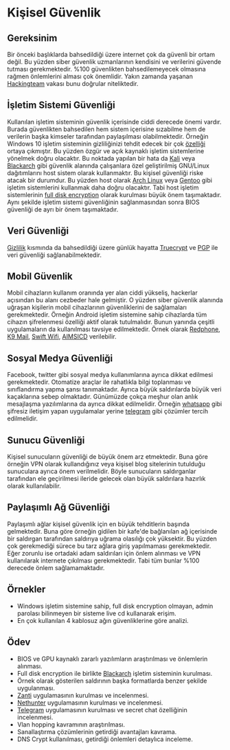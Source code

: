 # Kişisel Güvenlik

## Gereksinim

Bir önceki başlıklarda bahsedildiği üzere internet çok da güvenli bir ortam değil. Bu yüzden siber güvenlik uzmanlarının kendisini ve verilerini güvende tutması gerekmektedir. %100 güvenlikten bahsedilemeyecek olmasına rağmen önlemlerini alması çok önemlidir. Yakın zamanda yaşanan [Hackingteam][1] vakası bunu doğrular niteliktedir.

## İşletim Sistemi Güvenliği

Kullanılan işletim sisteminin güvenlik içerisinde ciddi derecede önemi vardır. Burada güvenlikten bahsedilen hem sistem içerisine sızabilme hem de verilerin başka kimseler tarafından paylaşılması olabilmektedir. Örneğin Windows 10 işletim sisteminin gizliliğinizi tehdit edecek bir çok [özelliği][2] ortaya çıkmıştır. Bu yüzden özgür ve açık kaynaklı işletim sistemlerine yönelmek doğru olacaktır. Bu noktada yapılan bir hata da [Kali][3] veya [Blackarch][4] gibi güvenlik alanında çalışanlara özel geliştirilmiş GNU/Linux dağıtımlarını host sistem olarak kullanmaktır. Bu kişisel güvenliği riske atacak bir durumdur. Bu yüzden host olarak [Arch Linux][5] veya [Gentoo][6] gibi işletim sistemlerini kullanmak daha doğru olacaktır. Tabi host işletim sistemlerinin [full disk encryption][7] olarak kurulması büyük önem taşımaktadır. Aynı şekilde işletim sistemi güvenliğinin sağlanmasından sonra BIOS güvenliği de ayrı bir önem taşımaktadır.

## Veri Güvenliği

[Gizlilik][18] kısmında da bahsedildiği üzere günlük hayatta [Truecrypt][8] ve [PGP][9] ile veri güvenliği sağlanabilmektedir.

## Mobil Güvenlik

Mobil cihazların kullanım oranında yer alan ciddi yükseliş, hackerlar açısından bu alanı cezbeder hale gelmiştir. O yüzden siber güvenlik alanında uğraşan kişilerin mobil cihazlarının güvenliklerini de sağlamaları gerekmektedir. Örneğin Android işletim sistemine sahip cihazlarda tüm cihazın şifrelenmesi özelliği aktif olarak tutulmalıdır. Bunun yanında çeşitli uygulamaların da kullanılması tavsiye edilmektedir. Örnek olarak [Redphone][10], [K9 Mail][11], [Swift Wifi][12], [AIMSICD][13] verilebilir.

## Sosyal Medya Güvenliği

Facebook, twitter gibi sosyal medya kullanımlarına ayrıca dikkat edilmesi gerekmektedir. Otomatize araçlar ile rahatlıkla bilgi toplanması ve sınıflandırma yapma şansı tanımaktadır. Ayrıca büyük saldırılarda büyük veri kaçaklarına sebep olmaktadır. 
Günümüzde çokça meşhur olan anlık mesajlaşma yazılımlarına da ayrıca dikkat edilmelidir. Örneğin [whatsapp][16] gibi şifresiz iletişim yapan uygulamalar yerine [telegram][17] gibi çözümler tercih edilmelidir.

## Sunucu Güvenliği

Kişisel sunucuların güvenliği de büyük önem arz etmektedir. Buna göre örneğin VPN olarak kullandığınız veya kişisel blog sitelerinin tutulduğu sunuculara ayrıca önem verilmelidir. Böyle sunucuların saldırganlar tarafından ele geçirilmesi ileride gelecek olan büyük saldırılara hazırlık olarak kullanılabilir.

## Paylaşımlı Ağ Güvenliği

Paylaşımlı ağlar kişisel güvenlik için en büyük tehditlerin başında gelmektedir. Buna göre örneğin gidilen bir kafe'de bağlanılan ağ içerisinde bir saldırgan tarafından saldırıya uğrama olasılığı çok yüksektir. Bu yüzden çok gerekmediği sürece bu tarz ağlara giriş yapılmaması gerekmektedir. Eğer zorunlu ise ortadaki adam saldırıları için önlem alınması ve VPN kullanılarak internete çıkılması gerekmektedir. Tabi tüm bunlar %100 derecede önlem sağlamamaktadır.

## Örnekler

- Windows işletim sistemine sahip, full disk encryption olmayan, admin parolası bilinmeyen bir sisteme live cd kullanarak erişim.
- En çok kullanılan 4 kablosuz ağın güvenliklerine göre analizi.

## Ödev

- BIOS ve GPU kaynaklı zararlı yazılımların araştırılması ve önlemlerin alınması.
- Full disk encryption ile birlikte [Blackarch][4] işletim sisteminin kurulması.
- Örnek olarak gösterilen saldırının başka formatlarda benzer şekilde uygulanması.
- [Zanti][14] uygulamasının kurulması ve incelenmesi.
- [Nethunter][15] uygulamasının kurulması ve incelenmesi.
- [Telegram][17] uygulamasının kurulması ve secret chat özelliğinin incelenmesi.
- Vlan hopping kavramının araştırılması.
- Sanallaştırma çözümlerinin getirdiği avantajları kavrama.
- DNS Crypt kullanılması, getirdiği önlemleri detaylıca inceleme.

[1]: https://wikileaks.org/hackingteam/emails/
[2]: https://bgr.com/2015/07/31/windows-10-upgrade-spying-how-to-opt-out/
[3]: https://www.kali.org/
[4]: http://blackarch.org/
[5]: https://www.archlinux.org/
[6]: https://www.gentoo.org/
[7]: https://en.wikipedia.org/wiki/Linux_Unified_Key_Setup
[8]: http://truecrypt.sourceforge.net/
[9]: https://en.wikipedia.org/wiki/Pretty_Good_Privacy
[10]: https://play.google.com/store/apps/details?id=org.thoughtcrime.redphone&hl=tr
[11]: https://play.google.com/store/apps/details?id=com.fsck.k9&hl=tr
[12]: https://play.google.com/store/apps/details?id=mobi.wifi.toolbox&hl=tr
[13]: https://secupwn.github.io/Android-IMSI-Catcher-Detector/
[14]: https://www.zimperium.com/zanti-mobile-penetration-testing
[15]: https://www.kali.org/kali-linux-nethunter/
[16]: https://www.whatsapp.com/?l=tr
[17]: https://telegram.org/
[18]: 04-gizlilik.md

